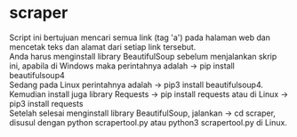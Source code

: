# scraper
Script ini bertujuan mencari semua link (tag 'a') pada halaman web dan mencetak teks dan alamat dari setiap link tersebut. <br>
Anda harus menginstall library BeautifulSoup sebelum menjalankan skrip ini, apabila di Windows maka perintahnya adalah -> pip install beautifulsoup4 <br>
Sedang pada Linux perintahnya adalah -> pip3 install beautifulsoup4.<br>
Kemudian install juga library Requests -> pip install requests   atau di Linux -> pip3 install requests <br>
Setelah selesai menginstall library BeautifulSoup, jalankan -> cd scraper, disusul dengan python scrapertool.py atau python3 scrapertool.py di Linux.<br>
